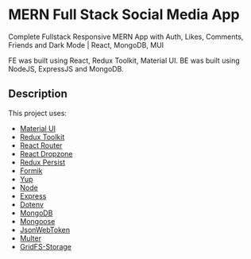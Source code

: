 # MERN Full Stack Social Media App

Complete Fullstack Responsive MERN App with Auth, Likes, Comments, Friends and Dark Mode | React, MongoDB, MUI

FE was built using React, Redux Toolkit, Material UI. BE was built using NodeJS, ExpressJS and MongoDB.

## Description

This project uses:

- [Material UI](https://mui.com/material-ui/getting-started/installation/)
- [Redux Toolkit](https://redux-toolkit.js.org/introduction/getting-started)
- [React Router](https://reactrouter.com/en/v6.3.0/getting-started/installation)
- [React Dropzone](https://github.com/react-dropzone/react-dropzone)
- [Redux Persist](https://github.com/rt2zz/redux-persist)
- [Formik](https://formik.org/docs/overview)
- [Yup](https://github.com/jquense/yup)
- [Node](https://nodejs.org/en/download)
- [Express](https://expressjs.com/)
- [Dotenv](https://github.com/motdotla/dotenv)
- [MongoDB](https://www.mongodb.com/)
- [Mongoose](https://github.com/Automattic/mongoose)
- [JsonWebToken](https://github.com/auth0/node-jsonwebtoken)
- [Multer](https://github.com/expressjs/multer)
- [GridFS-Storage](https://github.com/devconcept/multer-gridfs-storage)
